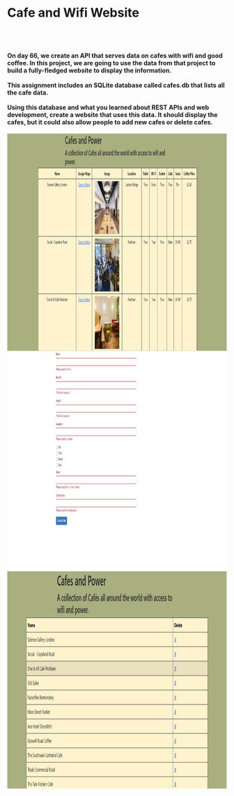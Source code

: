 <h1> Cafe and Wifi Website </h1>
<br>
<br>
<h4> On day 66, we create an API that serves data on cafes with wifi and good coffee. In this project, we are going to use the data from that project to build a fully-fledged website to display the information.
<br>
<br>
This assignment includes an SQLite database called cafes.db that lists all the cafe data.
<br>
<br>
Using this database and what you learned about REST APIs and web development, create a website that uses this data. It should display the cafes, but it could also allow people to add new cafes or delete cafes.</h4>

<img src="index.png" height=500 width=600>
<img src="add_page.png" height=500 width=600>
<img src="modify.png" height=500 width=600>
